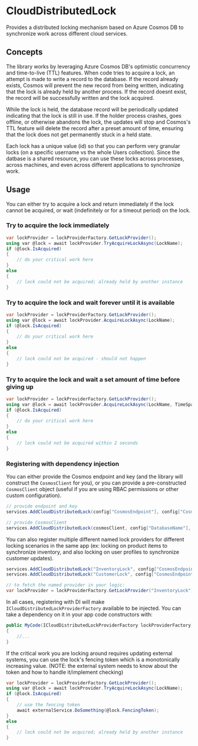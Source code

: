 # CloudDistributedLock

Provides a distributed locking mechanism based on Azure Cosmos DB to synchronize work across different cloud services.

## Concepts

The library works by leveraging Azure Cosmos DB's optimistic concurrency and time-to-live (TTL) features. When code tries to acquire a lock, an attempt is made to write a record to the database. If the record already exists, Cosmos will prevent the new record from being written, indicating that the lock is already held by another process. If the record doesnt exist, the record will be successfully written and the lock acquired.

While the lock is held, the database record will be periodically updated indicating that the lock is still in use. If the holder process crashes, goes offline, or otherwise abandons the lock, the updates will stop and Cosmos's TTL feature will delete the record after a preset amount of time, ensuring that the lock does not get permanently stuck in a held state.

Each lock has a unique value (id) so that you can perform very granular locks (on a specific username vs the whole Users collection). Since the datbase is a shared resource, you can use these locks across processes, across machines, and even across different applications to synchronize work.

## Usage

You can either try to acquire a lock and return immediately if the lock cannot be acquired, or wait (indefinitely or for a timeout period) on the lock.

### Try to acquire the lock immediately

```csharp
var lockProvider = lockProviderFactory.GetLockProvider();
using var @lock = await lockProvider.TryAcquireLockAsync(LockName);
if (@lock.IsAcquired)
{
    // do your critical work here
}
else
{
    // lock could not be acquired; already held by another instance
}
```

### Try to acquire the lock and wait forever until it is available

```csharp
var lockProvider = lockProviderFactory.GetLockProvider();
using var @lock = await lockProvider.AcquireLockAsync(LockName);
if (@lock.IsAcquired)
{
    // do your critical work here
}
else
{
    // lock could not be acquired - should not happen
}
```

### Try to acquire the lock and wait a set amount of time before giving up

```csharp
var lockProvider = lockProviderFactory.GetLockProvider();
using var @lock = await lockProvider.AcquireLockAsync(LockName, TimeSpan.FromSeconds(2));
if (@lock.IsAcquired)
{
    // do your critical work here
}
else
{
    // lock could not be acquired within 2 seconds
}
```

### Registering with dependency injection

You can either provide the Cosmos endpoint and key (and the library will construct the `CosmosClient` for you), or you can provide a pre-constructed `CosmosClient` object (useful if you are using RBAC permissions or other custom configuration).

```csharp
// provide endpoint and key
services.AddCloudDistributedLock(config["CosmosEndpoint"], config["CosmosKey"], config["DatabaseName"], 5);
```

```csharp
// provide CosmosClient
services.AddCloudDistributedLock(cosmosClient, config["DatabaseName"], 5);
```

You can also register multiple different named lock providers for different locking scenarios in the same app (ex: locking on product items to synchronize inventory, and also locking on user profiles to synchronize customer updates).

```csharp
services.AddCloudDistributedLock("InventoryLock", config["CosmosEndpoint"], config["CosmosKey"], config["DatabaseName"], 5);
services.AddCloudDistributedLock("CustomerLock", config["CosmosEndpoint"], config["CosmosKey"], config["DatabaseName"], 5);

// to fetch the named provider in your logic:
var lockProvider = lockProviderFactory.GetLockProvider("InventoryLock");
```

In all cases, registering with DI will make `ICloudDistributedLockProviderFactory` available to be injected. You can take a dependency on it in your app code constructors with:

```csharp
public MyCode(ICloudDistributedLockProviderFactory lockProviderFactory)
{
    //...
}
```

If the critical work you are locking around requires updating external systems, you can use the lock's fencing token which is a monotonically increasing value. (NOTE: the external system needs to know about the token and how to handle it/implement checking)

```csharp
var lockProvider = lockProviderFactory.GetLockProvider();
using var @lock = await lockProvider.TryAcquireLockAsync(LockName);
if (@lock.IsAcquired)
{
    // use the fencing token
    await externalService.DoSomething(@lock.FencingToken);
}
else
{
    // lock could not be acquired; already held by another instance
}
```
